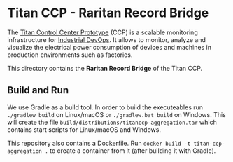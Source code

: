 # Titan CCP - Raritan Record Bridge

The [Titan Control Center Prototype](http://eprints.uni-kiel.de/43910) (CCP) is a
scalable monitoring infrastructure for [Industrial DevOps](https://industrial-devops.org/).
It allows to monitor, analyze and visualize the electrical power consumption of
devices and machines in production environments such as factories.

This directory contains the **Raritan Record Bridge** of the Titan CCP.

## Build and Run

We use Gradle as a build tool. In order to build the executeables run 
`./gradlew build` on Linux/macOS or `./gradlew.bat build` on Windows. This will
create the file `build/distributions/titanccp-aggregation.tar` which contains
start scripts for Linux/macOS and Windows.

This repository also contains a Dockerfile. Run
`docker build -t titan-ccp-aggregation .` to create a container from it (after
building it with Gradle).